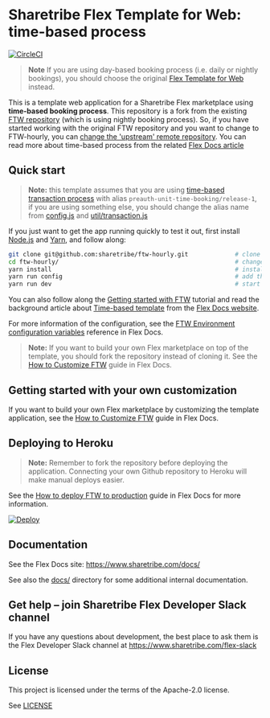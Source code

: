 # Sharetribe Flex Template for Web: time-based process

[![CircleCI](https://circleci.com/gh/sharetribe/ftw-hourly.svg?style=svg)](https://circleci.com/gh/sharetribe/ftw-hourly)

> **Note** If you are using day-based booking process (i.e. daily or nightly bookings), you should
> choose the original [Flex Template for Web](https://github.com/sharetribe/ftw-daily/) instead.

This is a template web application for a Sharetribe Flex marketplace using **time-based booking
process**. This repository is a fork from the existing
[FTW repository](https://github.com/sharetribe/ftw-hourly) (which is using nightly booking process).
So, if you have started working with the original FTW repository and you want to change to
FTW-hourly, you can
[change the 'upstream' remote repository](https://help.github.com/en/github/collaborating-with-issues-and-pull-requests/configuring-a-remote-for-a-fork).
You can read more about time-based process from the related
[Flex Docs article](https://www.sharetribe.com/docs/background/time-based-template)

## Quick start

> **Note:** this template assumes that you are using
> [time-based transaction process](https://www.sharetribe.com/docs/guides/how-to-take-time-based-bookings-into-use/)
> with alias `preauth-unit-time-booking/release-1`, if you are using something else, you should
> change the alias name from
> [config.js](https://github.com/sharetribe/ftw-hourly/blob/master/src/config.js#L35) and
> [util/transaction.js](https://github.com/sharetribe/ftw-hourly/blob/master/src/util/transaction.js#L111)

If you just want to get the app running quickly to test it out, first install
[Node.js](https://nodejs.org/) and [Yarn](https://yarnpkg.com/), and follow along:

```sh
git clone git@github.com:sharetribe/ftw-hourly.git             # clone this repository
cd ftw-hourly/                                                 # change to the cloned directory
yarn install                                                   # install dependencies
yarn run config                                                # add the mandatory env vars to your local config
yarn run dev                                                   # start the dev server, this will open a browser in localhost:3000
```

You can also follow along the
[Getting started with FTW](https://www.sharetribe.com/docs/tutorials/getting-started-with-ftw/)
tutorial and read the background article about
[Time-based template](https://www.sharetribe.com/docs/background/time-based-template/) from the
[Flex Docs website](https://www.sharetribe.com/docs/).

For more information of the configuration, see the
[FTW Environment configuration variables](https://www.sharetribe.com/docs/references/ftw-env/)
reference in Flex Docs.

> **Note:** If you want to build your own Flex marketplace on top of the template, you should fork
> the repository instead of cloning it. See the
> [How to Customize FTW](https://www.sharetribe.com/docs/guides/how-to-customize-ftw/) guide in Flex
> Docs.

## Getting started with your own customization

If you want to build your own Flex marketplace by customizing the template application, see the
[How to Customize FTW](https://www.sharetribe.com/docs/guides/how-to-customize-ftw/) guide in Flex
Docs.

## Deploying to Heroku

> **Note:** Remember to fork the repository before deploying the application. Connecting your own
> Github repository to Heroku will make manual deploys easier.

See the
[How to deploy FTW to production](https://www.sharetribe.com/docs/guides/how-to-deploy-ftw-to-production/)
guide in Flex Docs for more information.

[![Deploy](https://www.herokucdn.com/deploy/button.svg)](https://heroku.com/deploy)

## Documentation

See the Flex Docs site: https://www.sharetribe.com/docs/

See also the [docs/](docs/) directory for some additional internal documentation.

## Get help – join Sharetribe Flex Developer Slack channel

If you have any questions about development, the best place to ask them is the Flex Developer Slack
channel at https://www.sharetribe.com/flex-slack

## License

This project is licensed under the terms of the Apache-2.0 license.

See [LICENSE](LICENSE)
